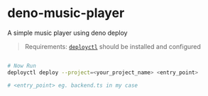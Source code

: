 # deno-music-player

A simple music player using deno deploy

> Requirements: [`deployctl`](https://github.com/denoland/deployctl) should be installed and configured

```bash

# Now Run
deployctl deploy --project=<your_project_name> <entry_point>

# <entry_point> eg. backend.ts in my case

```

